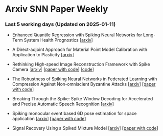 # Arxiv SNN Paper Weekly


 ### **Last 5 working days (Updated on 2025-01-11)** 


- Enhanced Quantile Regression with Spiking Neural Networks for Long-Term System Health Prognostics [[arxiv](https://arxiv.org/abs/2501.05087)]

- A Direct-adjoint Approach for Material Point Model Calibration with Application to Plasticity [[arxiv](https://arxiv.org/abs/2501.04584)]

- Rethinking High-speed Image Reconstruction Framework with Spike Camera [[arxiv](https://arxiv.org/abs/2501.04477)] [[paper with code](https://paperswithcode.com/paper/rethinking-high-speed-image-reconstruction)] [[code](https://github.com/chenkang455/spikeclip)]

- The Robustness of Spiking Neural Networks in Federated Learning with Compression Against Non-omniscient Byzantine Attacks [[arxiv](https://arxiv.org/abs/2501.03306)] [[paper with code](https://paperswithcode.com/paper/the-robustness-of-spiking-neural-networks-in-1)]

- Breaking Through the Spike: Spike Window Decoding for Accelerated and Precise Automatic Speech Recognition [[arxiv](https://arxiv.org/abs/2501.03257)]

- Spiking monocular event based 6D pose estimation for space application [[arxiv](https://arxiv.org/abs/2501.02916)] [[paper with code](https://paperswithcode.com/paper/spiking-monocular-event-based-6d-pose)]

- Signal Recovery Using a Spiked Mixture Model [[arxiv](https://arxiv.org/abs/2501.01840)] [[paper with code](https://paperswithcode.com/paper/signal-recovery-using-a-spiked-mixture-model)]

